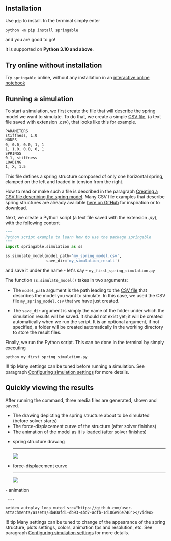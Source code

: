 ## Installation

Use `pip` to install. In the terminal simply enter

```
python -m pip install springable
```

and you are good to go!

It is supported on **Python 3.10 and above**.

## Try online without installation
Try `springable` online, without any installation in an [interactive online notebook](https://colab.research.google.com/github/ducarme/springable/blob/main/docs/examples/example01_getting_started/example01_getting_started.ipynb)

## Running a simulation
To start a simulation, we first create the file 
that will describe the spring model we want to simulate. To do that, we create a simple
[CSV file](https://en.wikipedia.org/wiki/Comma-separated_values),
(a text file saved with extension *.csv*), that looks like this for example.

```csv title="my_spring_model.csv"
PARAMETERS
stiffness, 1.0
NODES
0, 0.0, 0.0, 1, 1
1, 1.0, 0.0, 0, 1
SPRINGS
0-1, stiffness
LOADING
1, X, 1.5
```

This file defines a spring structure composed of only one horizontal spring, clamped on the left and loaded in tension from the right.

How to read or make such a file is described in the paragraph [Creating a CSV file describing the spring model](creating_the_spring_model_csv_file.md).
Many CSV file examples that describe spring structures are already available
[here on GitHub](https://github.com/ducarme/springable/tree/main/examples-spring-model-CSV-files) for inspiration or to download.

Next, we create a Python script (a text file saved with the extension *.py*), with the following content

```python title="my_first_simulation.py"
"""
Python script example to learn how to use the package springable
"""
import springable.simulation as ss

ss.simulate_model(model_path='my_spring_model.csv',
                  save_dir='my_simulation_result')
```
and save it under the name - let's say - `my_first_spring_simulation.py`

The function `ss.simulate_model()` takes in two arguments:

* The `model_path` argument is the path leading to the [CSV file](https://en.wikipedia.org/wiki/Comma-separated_values)
that describes the model you want to simulate. In this case, we used the CSV file `my_spring_model.csv` that we have just created.

* The `save_dir` argument is simply the name of the folder under which the simulation results will be saved. It should not exist yet; it will be created automatically when we run the script.
It is an optional argument, if not specified, a folder will be created automatically in the working directory to store the result files.

Finally, we run the Python script. This can be done in the terminal by simply executing
```
python my_first_spring_simulation.py
```

!!! tip
    Many settings can be tuned before running a simulation. See paragraph [Configuring simulation settings](configuring_simulation_settings.md) for more details.

## Quickly viewing the results 

After running the command, three media files are generated, shown and saved.

* The drawing depicting the spring structure about to be simulated (before solver starts)
* The force-displacement curve of the structure (after solver finishes)
* The animation of the model as it is loaded (after solver finishes)

<div class="grid cards" markdown>

-   spring structure drawing
    
    ---
    
    ![](https://github.com/user-attachments/assets/0b51521f-87a2-43ca-a153-7252caca8942)

-   force-displacement curve

    ---

    ![](https://github.com/user-attachments/assets/6420086a-d87c-47ce-984e-ce98c6a475d7)

</div>

<div class="grid cards" markdown>
-    animation

     ---

    <video autoplay loop muted src="https://github.com/user-attachments/assets/8b40afd1-db93-4bd7-adfb-1d106e96e740"></video>
</div>

!!! tip
    Many settings can be tuned to change of the appearance of the spring structure, plots settings, colors, animation fps and resolution, etc.
    See paragraph [Configuring simulation settings](configuring_simulation_settings.md) for more details.